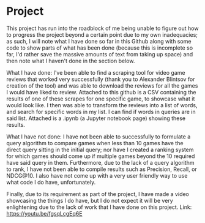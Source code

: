 # Project

This project has run into the roadblock of me being unable to figure out how to progress the project beyond a certain point due to my own inadequacies; as such, I will note what I have done so far in this Github along with some code to show parts of what has been done (because this is incomplete so far, I'd rather save the massive amounts of text from taking up space) and then note what I haven't done in the section below.

What I have done: I've been able to find a scraping tool for video game reviews that worked very successfully (thank you to Alexander Blintsov for creation of the tool) and was able to download the reviews for all the games I would have liked to review. Attached to this github is a CSV containing the results of one of these scrapes for one specific game, to showcase what it would look like. I then was able to transform the reviews into a list of words, and search for specific words in my list. I can find if words in queries are in said list. Attached is a .ipynb (a Jupyter notebook page) showing these results.

What I have not done: I have not been able to successfully to formulate a query algorithm to compare games when less than 10 games have the direct query sitting in the initial query; nor have I created a ranking system for which games should come up if multiple games beyond the 10 required have said query in them. Furthermore, due to the lack of a query algorithm to rank, I have not been able to compile results such as Precision, Recall, or NDCG@10. I also have not come up with a very user friendly way to use what code I do have, unfortunately.

Finally, due to its requirement as part of the project, I have made a video showcasing the things I do have, but I do not expect it will be very enlightening due to the lack of work that I have done on this project. Link: https://youtu.be/fgsqLcgEq6E
